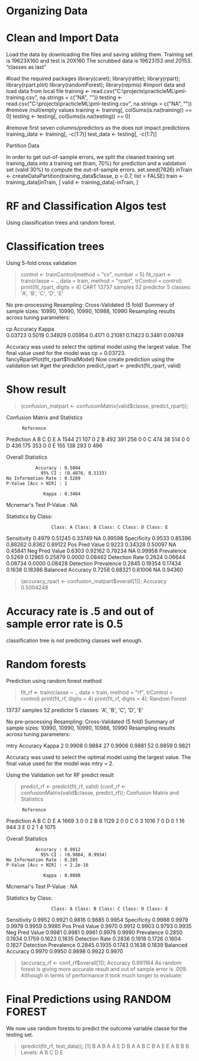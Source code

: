 
# Organizing Data

# Clean and Import Data

Load the data by downloading the files and saving adding them. Training set is 19623X160 and test is 20X160
The scrubbed data is 19623*153  and 20*153. “classes as last”

#load the required packages
library(caret); library(rattle); library(rpart); library(rpart.plot)
library(randomForest); library(repmis)
#import data and load data from local file
training <- read.csv("C:\\projects\\practicleML\\pml-training.csv", na.strings = c("NA", ""))
testing <- read.csv("C:\\projects\\practicleML\\pml-testing.csv", na.strings = c("NA", ""))
#remove /null/empty values
training <- training[, colSums(is.na(training)) == 0]
testing <- testing[, colSums(is.na(testing)) == 0]

#remove first seven columns/predictors as the does not impact predictions
training_data <- training[, -c(1:7)]
test_data <- testing[, -c(1:7)]


Partition Data

In order to get out-of-sample errors, we split the cleaned training set training_data into a training set (train, 70%) for prediction and a validation set (valid 30%) to compute the out-of-sample errors.
set.seed(7826) 
inTrain <- createDataPartition(training_data$classe, p = 0.7, list = FALSE)
train <- training_data[inTrain, ]
valid <- training_data[-inTrain, ]

# RF and Classification Algos test
Using classification trees and random forest.
# Classification trees
Using 5-fold cross validation

>control <- trainControl(method = "cv", number = 5)
>fit_rpart <- train(classe ~ ., data = train, method = "rpart", 
                   trControl = control)
>print(fit_rpart, digits = 4)
CART 
13737 samples
   52 predictor
    5 classes: 'A', 'B', 'C', 'D', 'E' 

No pre-processing
Resampling: Cross-Validated (5 fold) 
Summary of sample sizes: 10990, 10990, 10990, 10988, 10990 
Resampling results across tuning parameters:

  cp       Accuracy  Kappa  
  0.03723  0.5019    0.34929
  0.05954  0.4171    0.21081
  0.11423  0.3481    0.09749

Accuracy was used to select the optimal model using  the largest value.
The final value used for the model was cp = 0.03723.
fancyRpartPlot(fit_rpart$finalModel)
Now create prediction using the validation set
#get the predicton
predict_rpart <- predict(fit_rpart, valid)

# Show result
> (confusion_matpart <- confusionMatrix(valid$classe, predict_rpart));

Confusion Matrix and Statistics

          Reference
Prediction    A    B    C    D    E
         A 1544   21  107    0    2
         B  492  391  256    0    0
         C  474   38  514    0    0
         D  436  175  353    0    0
         E  155  138  293    0  496

Overall Statistics
                                          
               Accuracy : 0.5004          
                 95% CI : (0.4876, 0.5133)
    No Information Rate : 0.5269          
    P-Value [Acc > NIR] : 1               
                                          
                  Kappa : 0.3464          
 Mcnemar's Test P-Value : NA              

Statistics by Class:

                     Class: A Class: B Class: C Class: D Class: E
Sensitivity            0.4979  0.51245  0.33749       NA  0.99598
Specificity            0.9533  0.85396  0.88262   0.8362  0.89122
Pos Pred Value         0.9223  0.34328  0.50097       NA  0.45841
Neg Pred Value         0.6303  0.92162  0.79234       NA  0.99958
Prevalence             0.5269  0.12965  0.25879   0.0000  0.08462
Detection Rate         0.2624  0.06644  0.08734   0.0000  0.08428
Detection Prevalence   0.2845  0.19354  0.17434   0.1638  0.18386
Balanced Accuracy      0.7256  0.68321  0.61006       NA  0.94360 



> (accuracy_rpart <- confusion_matpart$overall[1]);
 Accuracy 
0.5004248

# Accuracy rate is .5 and out of sample error rate is 0.5
classification tree is not predicting classes well enough.

# Random forests
Prediction using random forest method
>fit_rf <- train(classe ~ ., data = train, method = "rf", 
                   trControl = control)
print(fit_rf, digits = 4)
> print(fit_rf, digits = 4);
Random Forest 

13737 samples
   52 predictor
    5 classes: 'A', 'B', 'C', 'D', 'E' 

No pre-processing
Resampling: Cross-Validated (5 fold) 
Summary of sample sizes: 10990, 10990, 10990, 10988, 10990 
Resampling results across tuning parameters:

  mtry  Accuracy  Kappa 
   2    0.9908    0.9884
  27    0.9906    0.9881
  52    0.9859    0.9821

Accuracy was used to select the optimal model using  the largest value.
The final value used for the model was mtry = 2.


Using the Validation set for RF predict result
> predict_rf <- predict(fit_rf, valid)
> (conf_rf <- confusionMatrix(valid$classe, predict_rf));
Confusion Matrix and Statistics

          Reference
Prediction    A    B    C    D    E
         A 1669    3    0    0    2
         B    8 1129    2    0    0
         C    0    3 1016    7    0
         D    0    1   16  944    3
         E    0    2    1    4 1075

Overall Statistics
                                          
               Accuracy : 0.9912          
                 95% CI : (0.9884, 0.9934)
    No Information Rate : 0.285           
    P-Value [Acc > NIR] : < 2.2e-16       
                                          
                  Kappa : 0.9888          
 Mcnemar's Test P-Value : NA              

Statistics by Class:

                     Class: A Class: B Class: C Class: D Class: E
Sensitivity            0.9952   0.9921   0.9816   0.9885   0.9954
Specificity            0.9988   0.9979   0.9979   0.9959   0.9985
Pos Pred Value         0.9970   0.9912   0.9903   0.9793   0.9935
Neg Pred Value         0.9981   0.9981   0.9961   0.9978   0.9990
Prevalence             0.2850   0.1934   0.1759   0.1623   0.1835
Detection Rate         0.2836   0.1918   0.1726   0.1604   0.1827
Detection Prevalence   0.2845   0.1935   0.1743   0.1638   0.1839
Balanced Accuracy      0.9970   0.9950   0.9898   0.9922   0.9970

> (accuracy_rf <- conf_rf$overall[1]);
Accuracy 
0.991164
As random forest is giving more accurate result and out of sample error is .009. 
Although in terms of performance it took much longer to evaluate.

# Final Predictions using RANDOM FOREST

We now use random forests to predict the outcome variable classe for the testing set.
> (predict(fit_rf, test_data));
 [1] B A B A A E D B A A B C B A E E A B B B
Levels: A B C D E
